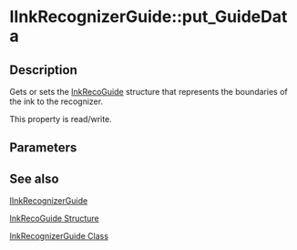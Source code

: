 # IInkRecognizerGuide::put_GuideData

## Description

Gets or sets the [InkRecoGuide](https://learn.microsoft.com/windows/desktop/api/msinkaut/ns-msinkaut-inkrecoguide) structure that represents the boundaries of the ink to the recognizer.

This property is read/write.

## Parameters

## See also

[IInkRecognizerGuide](https://learn.microsoft.com/windows/win32/api/msinkaut/nn-msinkaut-iinkrecognizerguide)

[InkRecoGuide Structure](https://learn.microsoft.com/windows/desktop/api/msinkaut/ns-msinkaut-inkrecoguide)

[InkRecognizerGuide Class](https://learn.microsoft.com/windows/desktop/tablet/inkrecognizerguide-class)